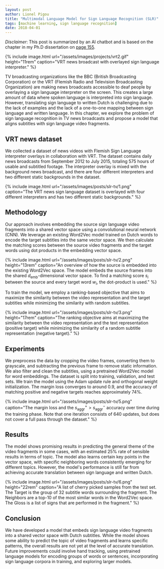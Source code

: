 ```yaml
---
layout: post
author: Lionel Pigou
title: "Multimodal Language Model for Sign Language Recognition (SLR)"
tags: [machine learning, sign language recognition]
date: 2018-04-01
---
```


_Disclaimer_: This post is summarized by an AI chatbot and is based on the chapter in my Ph.D dissertation on [page 155](/assets/phd-lionelpigou.pdf#page=155).

{% include image.html url="/assets/images/projects/vrt2.gif" height="11rem" 
    caption="VRT news broadcast with overlayed sign language interpreter." %}

TV broadcasting organizations like the BBC (British Broadcasting Corporation) or the VRT (Flemish Radio and Television Broadcasting Organization) are making news broadcasts accessible to deaf people by overlaying a sign language interpreter on the screen. This creates a large amount of data where spoken language is interpreted into sign language. However, translating sign language to written Dutch is challenging due to the lack of examples and the lack of a one-to-one mapping between sign language and written language. In this chapter, we explore the problem of sign language recognition in TV news broadcasts and propose a model that aligns subtitles with sign language video fragments.


## VRT news dataset
We collected a dataset of news videos with Flemish Sign Language interpreter overlays in collaboration with VRT. The dataset contains daily news broadcasts from September 2012 to July 2015, totaling 575 hours of usable and subtitled footage. The interpreter overlay is mixed with the background news broadcast, and there are four different interpreters and two different static backgrounds in the dataset.

{% include image.html url="/assets/images/posts/slr-tv/1.png"
    caption="The VRT news sign language dataset is
overlayed with four different interpreters and has two
different static backgrounds." %}

## Methodology
Our approach involves embedding the source sign language video fragments into a shared vector space using a convolutional neural network (CNN). We leverage an existing Word2Vec model trained on Dutch words to encode the target subtitles into the same vector space. We then calculate the matching scores between the source video fragments and the target words using dot products in the embedding vector space. 

{% include image.html url="/assets/images/posts/slr-tv/2.png" height="13rem" 
    caption="An overview of how the source is embedded into the existing Word2Vec space. The model embeds the source frames into the shared $d_\text{emb}$-dimensional vector space. To find a matching score $s_i$ between the source and every target word $w_i$, the dot-product is used." %}

To train the model, we employ a ranking-based objective that aims to maximize the similarity between the video representation and the target subtitles while minimizing the similarity with random subtitles.

{% include image.html url="/assets/images/posts/slr-tv/3.png" height="17rem" 
    caption="The ranking objective aims at maximizing the similarity between the video representation and the text representation (positive target) while minimizing the similarity of a random subtitle representation (negative target)." %}

## Experiments
We preprocess the data by cropping the video frames, converting them to grayscale, and subtracting the previous frame to remove static information. We also filter and clean the subtitles, using a pretrained Word2Vec model for word embeddings. The dataset is split into training, validation, and test sets. We train the model using the Adam update rule and orthogonal weight initialization. The margin loss converges to around 0.9, and the accuracy of matching positive and negative targets reaches approximately 74%.


{% include image.html url="/assets/images/posts/slr-tv/5.png"
    caption="The margin loss and the $s_{\text{aggr}}^+ > s_{\text{aggr}}^-$  accuracy over time during the training phase. Note that one iteration consists of 640 updates, but does not cover a full pass through the dataset." %}
<!-- 
{% include image.html url="/assets/images/posts/slr-tv/4.png" height="9rem" 
    caption="The architecture of the 3D convolutional neural network used to encode a video fragment into a 100-dimensional embedding." %} -->

## Results
The model shows promising results in predicting the general theme of the video fragments in some cases, with an estimated 25% rate of sensible results in terms of topic. The model also learns certain key points in the vector space, with specific neighboring words consistently emerging for different topics. However, the model's performance is still far from achieving accurate translation between sign language and written Dutch.

{% include image.html url="/assets/images/posts/slr-tv/6.png" height="22rem" 
    caption="A list of
cherry picked samples from the test set. The Target is
the group of 32 subtitle words surrounding the fragment.
The Neighbors are a top-10 of the most similar words in
the Word2Vec space. The Gloss is a list of signs that are
performed in the fragment." %}

## Conclusion
We have developed a model that embeds sign language video fragments into a shared vector space with Dutch subtitles. While the model shows some ability to predict the topic of video fragments and learns specific patterns, the overall results are not yet at the level of accurate translation. Future improvements could involve hand tracking, using pretrained language models for encoding groups of words or sentences, incorporating sign language corpora in training, and exploring larger models.




